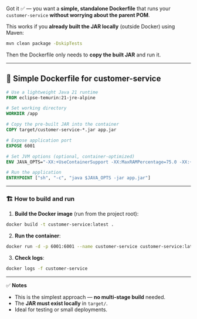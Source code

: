 Got it ✅ — you want a **simple, standalone Dockerfile** that runs your `customer-service` **without worrying about the parent POM**.

This works if you **already built the JAR locally** (outside Docker) using Maven:

```bash
mvn clean package -DskipTests
```

Then the Dockerfile only needs to **copy the built JAR** and run it.

---

## 🐳 **Simple Dockerfile for customer-service**

```dockerfile
# Use a lightweight Java 21 runtime
FROM eclipse-temurin:21-jre-alpine

# Set working directory
WORKDIR /app

# Copy the pre-built JAR into the container
COPY target/customer-service-*.jar app.jar

# Expose application port
EXPOSE 6001

# Set JVM options (optional, container-optimized)
ENV JAVA_OPTS="-XX:+UseContainerSupport -XX:MaxRAMPercentage=75.0 -XX:+UseG1GC"

# Run the application
ENTRYPOINT ["sh", "-c", "java $JAVA_OPTS -jar app.jar"]
```

---

### 🏗️ **How to build and run**

1. **Build the Docker image** (run from the project root):

```bash
docker build -t customer-service:latest .
```

2. **Run the container**:

```bash
docker run -d -p 6001:6001 --name customer-service customer-service:latest
```

3. **Check logs**:

```bash
docker logs -f customer-service
```

---

✅ **Notes**

* This is the simplest approach — **no multi-stage build** needed.
* The **JAR must exist locally** in `target/`.
* Ideal for testing or small deployments.

